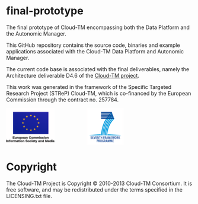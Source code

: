 final-prototype
===============

The final prototype of Cloud-TM encompassing both the Data Platform and the Autonomic Manager.

This GitHub repository contains the source code, binaries and example applications associated with the Cloud-TM Data Platform and Autonomic Manager.

The current code base is associated with the final deliverables, namely the Architecture deliverable D4.6 of the <a href="http://www.cloudtm.eu">Cloud-TM project</a>.

This work was generated in the framework of the Specific Targeted Research Project (STReP) Cloud-TM, which is co-financed by the European Commission through the contract no. 257784.

<img src="images/ecism.png" height="100" width="130"> &nbsp;&nbsp;&nbsp;&nbsp;&nbsp;&nbsp;&nbsp;&nbsp;&nbsp;&nbsp;&nbsp;&nbsp;&nbsp;&nbsp;&nbsp;&nbsp;&nbsp;&nbsp;&nbsp;&nbsp; <img src="images/7thframework.png" height="100" width="100">    

Copyright
============
The Cloud-TM Project is Copyright © 2010-2013 Cloud-TM Consortium. It is free software, and may be redistributed under the terms specified in the LICENSING.txt file.
